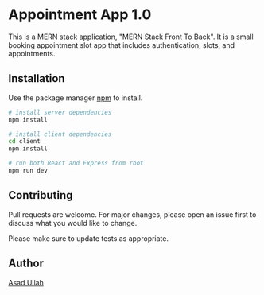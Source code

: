 # Appointment App 1.0

This is a MERN stack application, "MERN Stack Front To Back". It is a small booking appointment slot app that includes authentication, slots, and appointments.

## Installation

Use the package manager [npm](https://www.npmjs.com/) to install.

```bash
# install server dependencies
npm install

# install client dependencies
cd client
npm install

# run both React and Express from root
npm run dev
```

## Contributing

Pull requests are welcome. For major changes, please open an issue first to discuss what you would like to change.

Please make sure to update tests as appropriate.

## Author

[Asad Ullah](https://asadullah.info)

